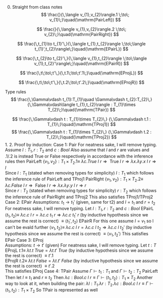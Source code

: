 0. Straight from class notes
$$
\frac{}{\,\langle v_{1},v_{2}\rangle.1 \;\to\; v_{1}\;}\quad(\mathrm{PairLeft})
$$

$$
\frac{}{\,\langle v_{1},v_{2}\rangle.2 \;\to\; v_{2}\;}\quad(\mathrm{PairRight})
$$

$$
\frac{\,t_{1}\to t_{1}'\,}{\,\langle t_{1},t_{2}\rangle \;\to\;\langle t_{1}',t_{2}\rangle\;}\quad(\mathrm{EPairL})
$$

$$
\frac{\,t_{2}\to t_{2}'\,}{\,\langle v_{1},t_{2}\rangle \;\to\;\langle v_{1},t_{2}'\rangle\;}\quad(\mathrm{EPairR})
$$

$$
\frac{\,t\;\to\;t'\,}{\,t.1\;\to\;t'.1\;}\quad(\mathrm{EProjL})
$$

$$
\frac{\,t\;\to\;t'\,}{\,t.2\;\to\;t'.2\;}\quad(\mathrm{EProjR})
$$

Type rules
$$
\frac{\,\Gamma\vdash t_{1}:T_{1}\quad \Gamma\vdash t_{2}:T_{2}\,}
{\,\Gamma\vdash\langle t_{1},t_{2}\rangle : T_{1}\times T_{2}\;}\quad(\mathrm{TPair})
$$

$$
\frac{\,\Gamma\vdash t : T_{1}\times T_{2}\,}
{\,\Gamma\vdash t.1 : T_{1}\;}\quad(\mathrm{TProj1})
$$
$$
\frac{\,\Gamma\vdash t : T_{1}\times T_{2}\,}
{\,\Gamma\vdash t.2 : T_{2}\;}\quad(\mathrm{TProj2})
$$
1. 
2. Proof by induction:
Case 1: Pair
	For neatness sake, I will remove typing.  Assume $l : T_{1}, r : T_{2} \text{ and } c: Bool$ 
	Also assume that $l$ and $r$ are values and .1/.2 is instead True or False respectively in accordance with the inference rules then
	PairLeft
		$\{v_{1}, v_{2}\}: T_{1} \times T_{2} .1  \equiv$ 
		$\lambda c. True \ l\ r \Rightarrow \text{ True } l \ r \Rightarrow \lambda x.\lambda y. x \ l \ r \Rightarrow l$      
		Since $l: T_{1}$ (stated when removing types for simplicity) $l : T_{1}$ which follows the inference rule  of PairLeft and TProj1
	PairRight
		$\{v_{1}, v_{2}\}: T_{1} \times T_{2} .2  \equiv$ 
		$\lambda c. False \ l\ r \Rightarrow \text{ False } l \ r \Rightarrow \lambda x.\lambda y. y \ l \ r \Rightarrow r$      
		Since $r: T_{2}$ (stated when removing types for simplicity) $r : T_{2}$ which follows the inference rule of PairRight and TProj2
	This also satisfies TProj1/TProj2
Case 2: EPair
	Assumptions: $t_{1} \rightarrow t_{1}'$ (given, same for t2) and $l = t_{1}$ and $r = t_{2}$
	For neatness sake, I will remove typing.  Let $l : T_{1}, r : T_{2} \text{ and } c: Bool$ 
	EPairL
		$\langle t_{1}, t_{2} \rangle \equiv$
		$\lambda c. c \ l\ r = \lambda c. c \ t_{1} \ r \Rightarrow \lambda c. c \ t_{1}' \ r$  (by inductive hypothesis since we assume the rest is correct) 
		$\equiv \langle t_{1}', t_{2} \rangle$ 
	EPairR
		For this one assume $l = v_{1}$ so l can't be evald further
		$\langle v_{1}, t_{2} \rangle \equiv$
		$\lambda c. c \ l\ r = \lambda c. c \ l \ t_{2} \Rightarrow \lambda c. c \ l \ t_{2}'$  (by inductive hypothesis since we assume the rest is correct) 
		$\equiv \langle v_{1}, t_{2}' \rangle$ 
	This satisfies EPair
Case 3: EProj	
	Assumptions: $t \rightarrow t'$ (given)
	For neatness sake, I will remove typing.  Let $t : T$ 
	EProjL
		$t.1 \equiv$
		$\lambda t. t\ True= \lambda t. t' \ True$  (by inductive hypothesis since we assume the rest is correct) 
		$\equiv t'.1$  
	EProjR
		$t.2 \equiv$
		$\lambda t. t\ False= \lambda t. t' \ False$  (by inductive hypothesis since we assume the rest is correct) 
		$\equiv t'.2$  
	This satisfies EProj
Case 4: TPair
	Assume $\Gamma \vdash t_{1} : T_{1}$ and $\Gamma \vdash t_{2} : T_{2}$ 
	PairLeft
		Then let $l \equiv t_{1}$ and $r \equiv t_{2}$
		Then $\lambda c : Bool . c \ l \ r \equiv {\Gamma\vdash\langle t_{1},t_{2}\rangle : T_{1}\times T_{2}}$ 
		Another way to look at it, when building the pair:
		$\lambda l: T_{1}. \lambda r: T_{2}. \lambda c : Bool . c \ l \ r \equiv {\Gamma\vdash\langle t_{1},t_{2}\rangle : T_{1}\times T_{2}}$ 
	So TPair is represented as well